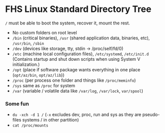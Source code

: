 # FHS Linux Standard Directory Tree

`/` must be able to boot the system, recover it, mount the rest.

- No custom folders on root level
- `/bin` (critical binaries), `/usr` (shared application data, binaries, etc), `/usr/bin`, `/sbin`
- `/dev` (devices like storage, tty, stdin -> /proc/self/fd/0)
- `/etc` (machine local configuration files), `/etc/systemd`, `/etc/init.d` (Contains startup and shut down scripts when using System V initialization.)
- `/opt` (place if software package wants everything in one place (`opt/az/bin`, `opt/az/lib`))
- `/proc` (per process one folder and things like `/proc/meminfo`)
- `/sys` same as `/proc` for system
- `/var` (variable / volatile data like `/var/log`, `/var/lock`, `var/spool`)

### Some fun

- `du -xch -d 1 /` (`-x` excludes dev, proc, run and sys as they are pseudo-files systems / in other partition)
- `cat /proc/mounts`
